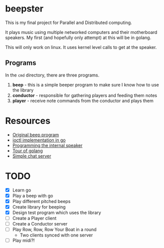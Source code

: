 # beepster

This is my final project for Parallel and Distributed computing.

It plays music using multiple networked computers and their motherboard
speakers. My first (and hopefully only attempt) at this will be in golang.

This will only work on linux. It uses kernel level calls to get at the 
speaker.

## Programs

In the `cmd` directory, there are three programs.

1. **beep** - this is a simple beeper program to make sure I know how to use
the library
2. **conductor** - responsible for gathering players and feeding them notes
3. **player** - receive note commands from the conductor and plays them

# Resources
- [Original beep program](https://github.com/johnath/beep/blob/master/beep.c)
- [ioctl implementation in go](https://github.com/edsrzf/fineline/blob/master/ioctl.go)
- [Programming the internal speaker](http://www.tldp.org/LDP/lpg/node83.html)
- [Tour of golang](https://tour.golang.org/)
- [Simple chat server](http://www.badgerr.co.uk/2011/06/20/golang-away-tcp-chat-server/)

# TODO
- [X] Learn go
- [X] Play a beep with go
- [X] Play different pitched beeps
- [X] Create library for beeping
- [X] Design test program which uses the library
- [ ] Create a Player client
- [ ] Create a Conductor server
- [ ] Play Row, Row, Row Your Boat in a round
	- Two clients synced with one server
- [ ] Play midi?!
